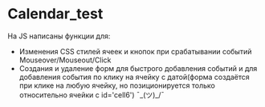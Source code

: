 # Calendar_test

На JS написаны функции для:

- Изменения CSS стилей ячеек и кнопок при срабатывании событий Mouseover/Mouseout/Click
- Создания и удаление форм для быстрого добавления событий и для добавления события по клику на ячейку с датой(форма создаётся при клике на любую ячейку, но позиционируется только относительно ячейки с id='cell6') ¯\_(ツ)_/¯
